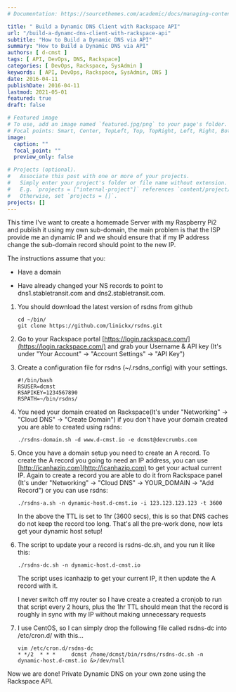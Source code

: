 ```yaml
---
# Documentation: https://sourcethemes.com/academic/docs/managing-content/

title: " Build a Dynamic DNS Client with Rackspace API"
url: "/build-a-dynamc-dns-client-with-rackspace-api"
subtitle: "How to Build a Dynamic DNS via API"
summary: "How to Build a Dynamic DNS via API"
authors: [ d-cmst ]
tags: [ API, DevOps, DNS, Rackspace]
categories: [ DevOps, Rackspace, SysAdmin ]
keywords: [ API, DevOps, Rackspace, SysAdmin, DNS ]
date: 2016-04-11
publishDate: 2016-04-11
lastmod: 2021-05-01
featured: true
draft: false

# Featured image
# To use, add an image named `featured.jpg/png` to your page's folder.
# Focal points: Smart, Center, TopLeft, Top, TopRight, Left, Right, BottomLeft, Bottom, BottomRight.
image:
  caption: ""
  focal_point: ""
  preview_only: false

# Projects (optional).
#   Associate this post with one or more of your projects.
#   Simply enter your project's folder or file name without extension.
#   E.g. `projects = ["internal-project"]` references `content/project/deep-learning/index.md`.
#   Otherwise, set `projects = []`.
projects: []
---
```


This time I've want to create a homemade Server with my Raspberry Pi2 and publish it using my own sub-domain,
the main problem is that the ISP provide me an dynamic IP and we should ensure that if my IP address change the sub-domain record should point to the new IP.

The instructions assume that you:

- Have a domain

- Have already changed your NS records to point to dns1.stabletransit.com and dns2.stabletransit.com.

1. You should download the latest version of rsdns from github

    ```shell
    cd ~/bin/
    git clone https://github.com/linickx/rsdns.git
    ```

1. Go to your Rackspace portal [https://login.rackspace.com/](https://login.rackspace.com/) and grab your Username & API key (It's under "Your Account" -> "Account Settings" -> "API Key")

1. Create a configuration file for rsdns (~/.rsdns_config) with your settings.

    ```shell
    #!/bin/bash
    RSUSER=dcmst
    RSAPIKEY=1234567890
    RSPATH=~/bin/rsdns/
    ```

1. You need your domain created on Rackspace(It's under "Networking" -> "Cloud DNS" -> "Create Domain") if you don't have your domain created you are able to created using rsdns:

    ```shell
    ./rsdns-domain.sh -d www.d-cmst.io -e dcmst@devcrumbs.com
    ```

1. Once you have a domain setup you need to create an A record.
  To create the A record you going to need an IP address, you can use [http://icanhazip.com](http://icanhazip.com) to get your actual current IP.
  Again to create a record you are able to do it from Rackspace panel (It's under "Networking" -> "Cloud DNS" -> YOUR_DOMAIN -> "Add Record") or you can use rsdns:

    ```shell
    ./rsdns-a.sh -n dynamic-host.d-cmst.io -i 123.123.123.123 -t 3600
    ```

    In the above the TTL is set to 1hr (3600 secs), this is so that DNS caches do not keep the record too long. That's all the pre-work done, now lets get your dynamic host setup!

1. The script to update your a record is rsdns-dc.sh, and you run it like this:

    ```shell
    ./rsdns-dc.sh -n dynamic-host.d-cmst.io
    ```

    The script uses icanhazip to get your current IP, it then update the A record with it.

    I never switch off my router so I have create a created a cronjob to run that script every 2 hours,
    plus the 1hr TTL should mean that the record is roughly in sync with my IP without making unnecessary requests

1. I use CentOS, so I can simply drop the following file called rsdns-dc into /etc/cron.d/ with this...

    ```shell
    vim /etc/cron.d/rsdns-dc
    * */2  * * *     dcmst /home/dcmst/bin/rsdns/rsdns-dc.sh -n dynamic-host.d-cmst.io &>/dev/null
    ```

Now we are done! Private Dynamic DNS on your own zone using the Rackspace API.
